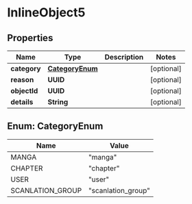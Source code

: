 

# InlineObject5

## Properties

Name | Type | Description | Notes
------------ | ------------- | ------------- | -------------
**category** | [**CategoryEnum**](#CategoryEnum) |  |  [optional]
**reason** | **UUID** |  |  [optional]
**objectId** | **UUID** |  |  [optional]
**details** | **String** |  |  [optional]



## Enum: CategoryEnum

Name | Value
---- | -----
MANGA | &quot;manga&quot;
CHAPTER | &quot;chapter&quot;
USER | &quot;user&quot;
SCANLATION_GROUP | &quot;scanlation_group&quot;




